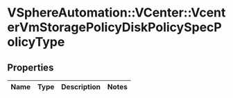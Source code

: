# VSphereAutomation::VCenter::VcenterVmStoragePolicyDiskPolicySpecPolicyType

## Properties
Name | Type | Description | Notes
------------ | ------------- | ------------- | -------------


